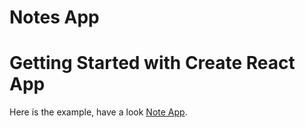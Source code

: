 # Notes App

# Getting Started with Create React App

Here is the example, have a look [Note App](https://notes-app-a4bb5.web.app/).

